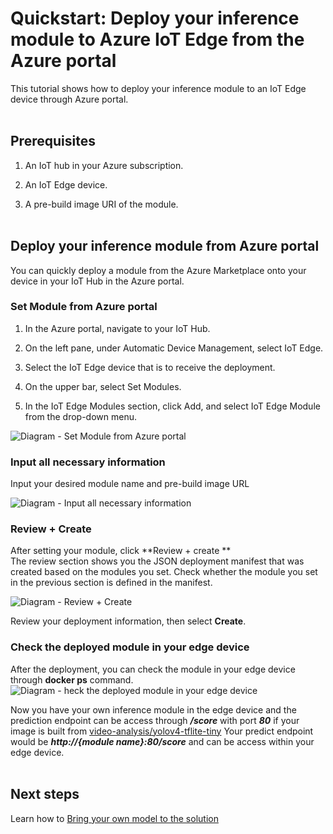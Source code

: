 
  
  

# Quickstart: Deploy your inference module to Azure IoT Edge from the Azure portal

  

This tutorial shows how to deploy your inference module to an IoT Edge device through Azure portal. <br/><br/>

  

## Prerequisites

  

1. An IoT hub in your Azure subscription.

2. An IoT Edge device.

3. A pre-build image URI of the module. <br/><br/>

  

## Deploy your inference module from Azure portal

You can quickly deploy a module from the Azure Marketplace onto your device in your IoT Hub in the Azure portal.

### Set Module from Azure portal

1. In the Azure portal, navigate to your IoT Hub.

2. On the left pane, under Automatic Device Management, select IoT Edge.

3. Select the IoT Edge device that is to receive the deployment.

4. On the upper bar, select Set Modules.

5. In the IoT Edge Modules section, click Add, and select IoT Edge Module from the drop-down menu.

![Diagram - Set Module from Azure portal](https://github.com/linkernetworks/azure-intelligent-edge-patterns/blob/develop/factory-ai-vision/assets/set_module_1.png)
</br>
  

### Input all necessary information

Input your desired module name and pre-build image URL

![Diagram - Input all necessary information](https://github.com/linkernetworks/azure-intelligent-edge-patterns/blob/develop/factory-ai-vision/assets/set_module_2.png)
</br>

### Review + Create
After setting your module, click **Review + create **  </br>
The review section shows you the JSON deployment manifest that was created based on the modules you set. Check whether the module you set in the previous section is defined in the manifest.

![Diagram - Review + Create](https://github.com/linkernetworks/azure-intelligent-edge-patterns/blob/develop/factory-ai-vision/assets/set_module_3.png)

Review your deployment information, then select  **Create**.
</br>

 
### Check the deployed module in your edge device
After the deployment, you can check the module in your edge device through **docker ps** command.
  ![Diagram - heck the deployed module in your edge device](https://github.com/linkernetworks/azure-intelligent-edge-patterns/blob/develop/factory-ai-vision/assets/set_module_4.png)
</br>

Now you have your own inference module in the edge device and the prediction endpoint can be access through ***/score*** with port ***80*** if your image is built from [video-analysis/yolov4-tflite-tiny](https://github.com/Azure/live-video-analytics/tree/master/utilities/video-analysis/yolov4-tflite-tiny)
Your predict endpoint would be ***http://{module name}:80/score*** and can be access within your edge device.
</br></br>


## Next steps

Learn how to [Bring your own model to the solution](Bring_your_own_model.md)